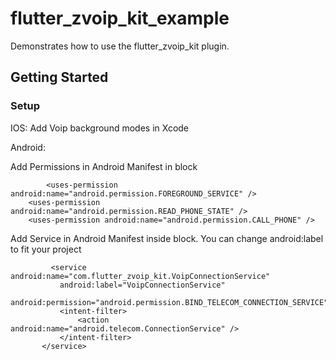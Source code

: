 # flutter_zvoip_kit_example

Demonstrates how to use the flutter_zvoip_kit plugin.

## Getting Started

### Setup

IOS:
Add Voip background modes in Xcode

Android:

Add Permissions in Android Manifest in <manifest> block

```
        <uses-permission android:name="android.permission.FOREGROUND_SERVICE" />
    <uses-permission android:name="android.permission.READ_PHONE_STATE" />
    <uses-permission android:name="android.permission.CALL_PHONE" />
```

Add Service in Android Manifest inside <application> block. You can change android:label to fit your project

```
         <service android:name="com.flutter_zvoip_kit.VoipConnectionService"
           android:label="VoipConnectionService"
           android:permission="android.permission.BIND_TELECOM_CONNECTION_SERVICE">
           <intent-filter>
               <action android:name="android.telecom.ConnectionService" />
           </intent-filter>
       </service>

```
